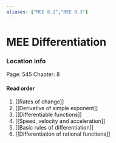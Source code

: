 ```yaml
---
aliases: ["MEE 8.2","MEE 8.3"]
---
```


# MEE Differentiation

### Location info
Page: 545
Chapter: 8

#### Read order

1) [[Rates of change]]
2) [[Derivative of simple exponent]]
3) [[Differentiable functions]]
4) [[Speed, velocity and acceleration]]
5) [[Basic rules of differentiation]]
6) [[Differentiation of rational functions]]
